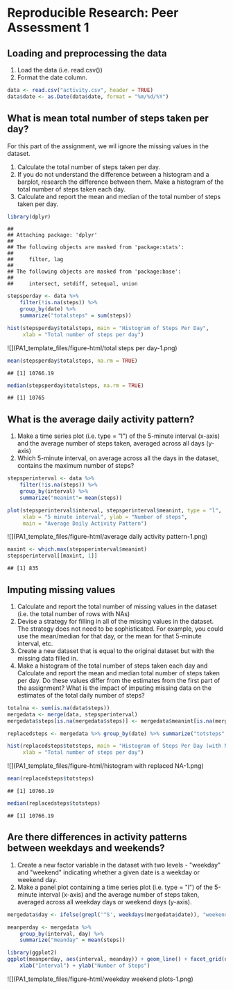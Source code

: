 # Reproducible Research: Peer Assessment 1


## Loading and preprocessing the data
1. Load the data (i.e. read.csv())
2. Format the date column.

```r
data <- read.csv("activity.csv", header = TRUE)
data$date <- as.Date(data$date, format = "%m/%d/%Y")
```
## What is mean total number of steps taken per day?
For this part of the assignment, we wil ignore the missing values in the dataset.

1. Calculate the total number of steps taken per day.
2. If you do not understand the difference between a histogram and a barplot, research the difference between them. Make a histogram of the total number of steps taken each day.
3. Calculate and report the mean and median of the total number of steps taken per day.

```r
library(dplyr)
```

```
## 
## Attaching package: 'dplyr'
## 
## The following objects are masked from 'package:stats':
## 
##     filter, lag
## 
## The following objects are masked from 'package:base':
## 
##     intersect, setdiff, setequal, union
```

```r
stepsperday <- data %>% 
    filter(!is.na(steps)) %>%
    group_by(date) %>% 
    summarize("totalsteps" = sum(steps))

hist(stepsperday$totalsteps, main = "Histogram of Steps Per Day", 
     xlab = "Total number of steps per day")
```

![](PA1_template_files/figure-html/total steps per day-1.png) 

```r
mean(stepsperday$totalsteps, na.rm = TRUE)
```

```
## [1] 10766.19
```

```r
median(stepsperday$totalsteps, na.rm = TRUE)
```

```
## [1] 10765
```

## What is the average daily activity pattern?
1. Make a time series plot (i.e. type = "l") of the 5-minute interval (x-axis) and the average number of steps taken, averaged across all days (y-axis)
2. Which 5-minute interval, on average across all the days in the dataset, contains the maximum number of steps?

```r
stepsperinterval <- data %>% 
    filter(!is.na(steps)) %>%
    group_by(interval) %>% 
    summarize("meanint"= mean(steps))

plot(stepsperinterval$interval, stepsperinterval$meanint, type = "l",
     xlab = "5 minute interval", ylab = "Number of steps", 
     main = "Average Daily Activity Pattern")
```

![](PA1_template_files/figure-html/average daily activity pattern-1.png) 

```r
maxint <- which.max(stepsperinterval$meanint)
stepsperinterval[[maxint, 1]]
```

```
## [1] 835
```

## Imputing missing values
1. Calculate and report the total number of missing values in the dataset (i.e. the total number of rows with NAs)
2. Devise a strategy for filling in all of the missing values in the dataset. The strategy does not need to be sophisticated. For example, you could use the mean/median for that day, or the mean for that 5-minute interval, etc.
3. Create a new dataset that is equal to the original dataset but with the missing data filled in.
4. Make a histogram of the total number of steps taken each day and Calculate and report the mean and median total number of steps taken per day. Do these values differ from the estimates from the first part of the assignment? What is the impact of imputing missing data on the estimates of the total daily number of steps?

```r
totalna <- sum(is.na(data$steps))
mergedata <- merge(data, stepsperinterval)
mergedata$steps[is.na(mergedata$steps)] <- mergedata$meanint[is.na(mergedata$steps)]

replacedsteps <- mergedata %>% group_by(date) %>% summarize("totsteps" = sum(steps))

hist(replacedsteps$totsteps, main = "Histogram of Steps Per Day (with NA's replaced)", 
     xlab = "Total number of steps per day")
```

![](PA1_template_files/figure-html/histogram with replaced NA-1.png) 

```r
mean(replacedsteps$totsteps)
```

```
## [1] 10766.19
```

```r
median(replacedsteps$totsteps)
```

```
## [1] 10766.19
```

## Are there differences in activity patterns between weekdays and weekends?
1. Create a new factor variable in the dataset with two levels - "weekday" and "weekend" indicating whether a given date is a weekday or weekend day.
2. Make a panel plot containing a time series plot (i.e. type = "l") of the 5-minute interval (x-axis) and the average number of steps taken, averaged across all weekday days or weekend days (y-axis).

```r
mergedata$day <- ifelse(grepl('^S', weekdays(mergedata$date)), "weekend", "weekday")

meanperday <- mergedata %>%
    group_by(interval, day) %>%
    summarize("meanday" = mean(steps))

library(ggplot2)
ggplot(meanperday, aes(interval, meanday)) + geom_line() + facet_grid(day~.) + 
    xlab("Interval") + ylab("Number of Steps")
```

![](PA1_template_files/figure-html/weekday weekend plots-1.png) 

